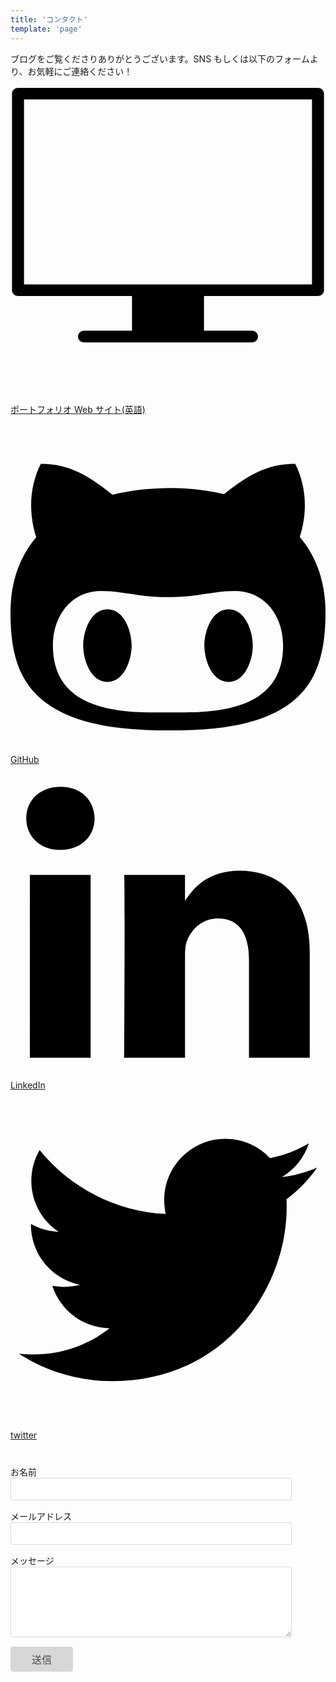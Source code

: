 ```yaml
---
title: 'コンタクト'
template: 'page'
---
```


ブログをご覧くださりありがとうございます。SNS もしくは以下のフォームより、お気軽にご連絡ください！<br />
<br />
<svg class="Icon-module--icon--Gpyvw bottom first contact-page" viewBox="0 0 141.732 141.732"><path d="M135.657,88.47H6.078V5.204h129.58L135.657,88.47L135.657,88.47z M141.054,91.072L141.054,91.072V2.604   c0-1.438-1.209-2.604-2.697-2.604H3.378c-1.491,0.001-2.7,1.166-2.7,2.604v88.469c0,1.438,1.209,2.604,2.7,2.604h51.291v15.609   H33.073c-1.491,0-2.7,1.165-2.7,2.604c0,1.437,1.209,2.602,2.7,2.602h0.001h75.585c1.49,0,2.699-1.165,2.699-2.602   c0-1.438-1.209-2.604-2.699-2.604H87.064V93.674h51.291C139.845,93.674,141.054,92.511,141.054,91.072"></path></svg>
[ポートフォリオ Web サイト(英語)](https://sayaka-ono.com)<br />
<svg class="Icon-module--icon--Gpyvw contact-page" viewBox="0 0 26 28"><path d="M10 19c0 1.141-0.594 3-2 3s-2-1.859-2-3 0.594-3 2-3 2 1.859 2 3zM20 19c0 1.141-0.594 3-2 3s-2-1.859-2-3 0.594-3 2-3 2 1.859 2 3zM22.5 19c0-2.391-1.453-4.5-4-4.5-1.031 0-2.016 0.187-3.047 0.328-0.812 0.125-1.625 0.172-2.453 0.172s-1.641-0.047-2.453-0.172c-1.016-0.141-2.016-0.328-3.047-0.328-2.547 0-4 2.109-4 4.5 0 4.781 4.375 5.516 8.188 5.516h2.625c3.813 0 8.188-0.734 8.188-5.516zM26 16.25c0 1.734-0.172 3.578-0.953 5.172-2.063 4.172-7.734 4.578-11.797 4.578-4.125 0-10.141-0.359-12.281-4.578-0.797-1.578-0.969-3.437-0.969-5.172 0-2.281 0.625-4.438 2.125-6.188-0.281-0.859-0.422-1.766-0.422-2.656 0-1.172 0.266-2.344 0.797-3.406 2.469 0 4.047 1.078 5.922 2.547 1.578-0.375 3.203-0.547 4.828-0.547 1.469 0 2.953 0.156 4.375 0.5 1.859-1.453 3.437-2.5 5.875-2.5 0.531 1.062 0.797 2.234 0.797 3.406 0 0.891-0.141 1.781-0.422 2.625 1.5 1.766 2.125 3.938 2.125 6.219z"></path></svg>
[GitHub](https://github.com/SayakaOno)<br />
<svg class="Icon-module--icon--Gpyvw contact-page" viewBox="0 0 100 100"><path d="M95,59.727V93H75.71V61.955c0-7.799-2.79-13.121-9.771-13.121   c-5.331,0-8.503,3.587-9.898,7.057c-0.509,1.24-0.64,2.967-0.64,4.703V93H36.104c0,0,0.26-52.58,0-58.028h19.294v8.225   c-0.039,0.062-0.09,0.128-0.127,0.188h0.127v-0.188c2.563-3.948,7.142-9.588,17.389-9.588C85.482,33.609,95,41.903,95,59.727    M15.919,7C9.318,7,5,11.33,5,17.024c0,5.57,4.193,10.031,10.663,10.031h0.129c6.729,0,10.914-4.46,10.914-10.031   C26.579,11.33,22.521,7,15.919,7 M6.146,93h19.289V34.972H6.146V93z"></path></svg>
[LinkedIn](https://www.linkedin.com/in/sayakaono/)<br />
<svg class="Icon-module--icon--Gpyvw bottom contact-page" viewBox="0 0 26 28"><path d="M25.312 6.375c-0.688 1-1.547 1.891-2.531 2.609 0.016 0.219 0.016 0.438 0.016 0.656 0 6.672-5.078 14.359-14.359 14.359-2.859 0-5.516-0.828-7.75-2.266 0.406 0.047 0.797 0.063 1.219 0.063 2.359 0 4.531-0.797 6.266-2.156-2.219-0.047-4.078-1.5-4.719-3.5 0.313 0.047 0.625 0.078 0.953 0.078 0.453 0 0.906-0.063 1.328-0.172-2.312-0.469-4.047-2.5-4.047-4.953v-0.063c0.672 0.375 1.453 0.609 2.281 0.641-1.359-0.906-2.25-2.453-2.25-4.203 0-0.938 0.25-1.797 0.688-2.547 2.484 3.062 6.219 5.063 10.406 5.281-0.078-0.375-0.125-0.766-0.125-1.156 0-2.781 2.25-5.047 5.047-5.047 1.453 0 2.766 0.609 3.687 1.594 1.141-0.219 2.234-0.641 3.203-1.219-0.375 1.172-1.172 2.156-2.219 2.781 1.016-0.109 2-0.391 2.906-0.781z"></path></svg>
[twitter](https://twitter.com/38_ca)

<form class="form" id="contactform" action="//formspree.io/contact@sayaka-ono.com" method="POST">
  <style>
    svg.contact-page {
      vertical-align: text-top;
    }
    svg.contact-page.bottom {
      vertical-align: text-bottom;
    }
    form {
      margin-top: 40px;
    }
    .field {
      margin-bottom: 15px;
    }
    input, textarea {
      box-sizing: border-box;
      width: 100%;
      max-width: 450px;
      padding: .5rem .75rem;
      font-size: 1rem;
      color: #464a4c;
      border: 1px solid rgba(0,0,0,.15);
      border-radius: .25rem;
      outline: none;
    }
    .button {
      width: 100px;
      background-color: rgba(0,0,0,.15);
      border: none;
    }
    .button:hover {
      cursor: pointer;
    }
  </style>
  <div class="field">
    <label class="label" for="name"><div class="label-content">お名前</div></label>
    <input class="input" type="text" name="name" id="name" required>
  </div>
  <div class="field">
    <label class="label" for="_replyto"><div class="label-content">メールアドレス</div></label>
    <input class="input" type="email" name="_replyto" id="_replyto" required>
  </div>
  <div class="field">
    <label class="label" for="message"><div class="label-content">メッセージ</div></label>
    <textarea class="input" name="message" rows="5" id="message" required></textarea>
  </div>
  <input class="hidden" type="text" name="_gotcha" style="display:none">
  <input class="hidden" type="hidden" name="_subject" value="Message via Blog">
  <div class="field">
    <input class="button submit" type="submit" value="送信">
  </div>
</form>
